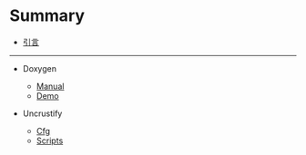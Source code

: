 # Summary

- [引言](README.md)

---

- Doxygen
    - [Manual](Doxygen/Manual/)
    - [Demo](Doxygen/Demo/)

- Uncrustify
    - [Cfg](Uncrustify/cfg/)
    - [Scripts](Uncrustify/scripts/)
